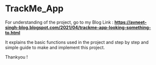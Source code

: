 # TrackMe_App

For understanding of the project, go to my Blog Link :
 **https://avneet-singh-blog.blogspot.com/2021/04/trackme-app-looking-something-to.html**
 
 It explains the basic functions used in the project and step by step and simple guide to make and implement this project.
 
 Thankyou !
